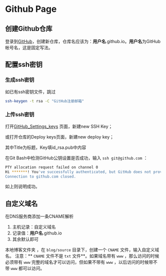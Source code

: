 # Github Page

## 创建Github仓库

登录到[GitHub](https://github.com/)，创建新仓库，仓库名应该为：**用户名**.github.io。**用户名**为GitHub帐号名，这是固定写法。

## 配置ssh密钥

### 生成ssh密钥

如已有ssh密钥文件，跳过

```bash
ssh-keygen -t rsa -C "GitHub注册邮箱"
```

### 上传ssh密钥

打开[GitHub_Settings_keys](https://github.com/settings/keys) 页面，新建new SSH Key；

或打开仓库的Deploy keys页面，新建new deploy key；

其中Title为标题，Key填id_rsa.pub中内容

在Git Bash中检测GitHub公钥设置是否成功，输入 `ssh git@github.com` ：

```bash
PTY allocation request failed on channel 0
Hi *******! You've successfully authenticated, but GitHub does not provide shell access.
Connection to github.com closed.
```

如上则说明成功。

## 自定义域名

在DNS服务商添加一条CNAME解析

1. 主机记录：自定义域名
2. 记录值：**用户名**.github.io
3. 其余默认即可

本地博客文件夹 ，在 `blog/source` 目录下，创建一个 `CNAME` 文件，输入自定义域名。
注意：** `CNAME` 文件不是 `txt` 文件**。如果域名带有 `www` ，那么访问的时候必须带有 `www` 完整的域名才可以访问，但如果不带有 `www` ，以后访问的时候带不带 `www` 都可以访问。
